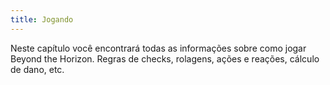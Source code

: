 ```yaml
---
title: Jogando
---
```


Neste capítulo você encontrará todas as informações sobre como jogar Beyond the Horizon. Regras de checks, rolagens, ações e reações, cálculo de dano, etc.
